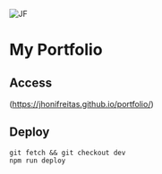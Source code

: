 ![JF](https://github.com/jhonifreitas/portfolio/blob/master/favicon.ico)

# My Portfolio

## Access

(https://jhonifreitas.github.io/portfolio/)

## Deploy

```console
git fetch && git checkout dev
npm run deploy
```